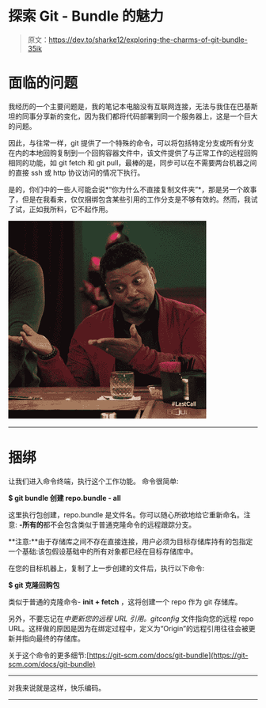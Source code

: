 # 探索 Git - Bundle 的魅力

> 原文：<https://dev.to/sharke12/exploring-the-charms-of-git-bundle-35ik>

# 面临的问题

我经历的一个主要问题是，我的笔记本电脑没有互联网连接，无法与我住在巴基斯坦的同事分享新的变化，因为我们都将代码部署到同一个服务器上，这是一个巨大的问题。

因此，与往常一样，git 提供了一个特殊的命令，可以将包括特定分支或所有分支在内的本地回购复制到一个回购容器文件中，该文件提供了与正常工作的远程回购相同的功能，如 git fetch 和 git pull，最棒的是，同步可以在不需要两台机器之间的直接 ssh 或 http 协议访问的情况下执行。

是的，你们中的一些人可能会说*“你为什么不直接复制文件夹”*，那是另一个故事了，但是在我看来，仅仅捆绑包含某些引用的工作分支是不够有效的。然而，我试了试，正如我所料，它不起作用。

[![Alt text of image](img/009ed150a30c5c9dc4eefdad20f24299.png)](https://i.giphy.com/media/25OBBnY9j1uiVDV4lJ/giphy.gif)

* * *

# 捆绑

让我们进入命令终端，执行这个工作功能。
命令很简单:

**$ git bundle 创建 repo.bundle - all**

这里执行包创建，repo.bundle 是文件名。你可以随心所欲地给它重新命名。注意: **-所有的**都不会包含类似于普通克隆命令的远程跟踪分支。

**注意:**由于存储库之间不存在直接连接，用户必须为目标存储库持有的包指定一个基础:该包假设基础中的所有对象都已经在目标存储库中。

在您的目标机器上，复制了上一步创建的文件后，执行以下命令:

**$ git 克隆回购包**

类似于普通的克隆命令- **init + fetch** ，这将创建一个 repo 作为 git 存储库。

另外，不要忘记在*中更新您的远程 URL 引用。gitconfig* 文件指向您的远程 repo URL。这样做的原因是因为在绑定过程中，定义为“Origin”的远程引用往往会被更新并指向最终的存储库。

关于这个命令的更多细节:[https://git-scm.com/docs/git-bundle](https://git-scm.com/docs/git-bundle)

* * *

对我来说就是这样，快乐编码。

* * *